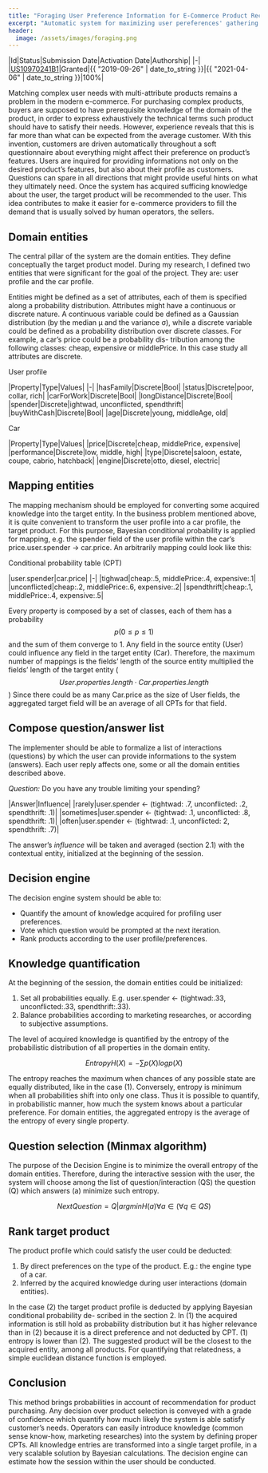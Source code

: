 ```yaml
---
title: "Foraging User Preference Information for E-Commerce Product Recommendation"
excerpt: "Automatic system for maximizing user pereferences' gathering for optimizing eCommerce product offering"
header:
  image: /assets/images/foraging.png
---
```

|Id|Status|Submission Date|Activation Date|Authorship|
|-|
|[US10970241B1](https://patents.google.com/patent/US10970241B1)|Granted|{{ "2019-09-26" | date_to_string }}|{{ "2021-04-06" | date_to_string }}|100%|

Matching complex user needs with multi-attribute products remains a problem in the modern e-commerce. For purchasing complex products, buyers are supposed to have prerequisite knowledge of the domain of the product, in order to express exhaustively the technical terms such product should have to satisfy their needs. However, experience reveals that this is far more than what can be expected from the average customer.
With this invention, customers are driven automatically throughout a soft questionnaire about everything might affect their preference on product’s features. Users are inquired for providing informations not only on the desired product’s features, but also about their profile as customers. Questions can spare in all directions that might provide useful hints on what they ultimately need.
Once the system has acquired sufficing knowledge about the user, the target product will be recommended to the user. This idea contributes to make it easier for e-commerce providers to fill the demand that is usually solved by human operators, the sellers. 

## Domain entities

The central pillar of the system are the domain entities. They define conceptually the target product model. During my research, I defined two entities that were significant for the goal of the project. They are: user profile and the car profile.

Entities might be defined as a set of attributes, each of them is specified along a probability distribution. Attributes might have a continuous or discrete nature. A continuous variable could be defined as a Gaussian distribution (by the median μ and the variance σ), while a discrete variable could be defined as a probability distribution over discrete classes. For example, a car’s price could be a probability dis- tribution among the following classes: cheap, expensive or middlePrice. In this case study all attributes are discrete.

User profile

|Property|Type|Values|
|-|
|hasFamily|Discrete|Bool|
|status|Discrete|poor, collar, rich|
|carForWork|Discrete|Bool|
|longDistance|Discrete|Bool|
|spender|Discrete|ightwad, unconflicted, spendthrift|
|buyWithCash|Discrete|Bool|
|age|Discrete|young, middleAge, old|

Car

|Property|Type|Values|
|price|Discrete|cheap, middlePrice, expensive|
|performance|Discrete|low, middle, high|
|type|Discrete|saloon, estate, coupe, cabrio, hatchback|
|engine|Discrete|otto, diesel, electric|

## Mapping entities

The mapping mechanism should be employed for converting some acquired knowledge into the target entity. In the business problem mentioned above, it is quite convenient to transform the user profile into a car profile, the target product. For this purpose, Bayesian conditional probability is applied for mapping, e.g. the spender field of the user profile within the car’s price.user.spender → car.price. An arbitrarily mapping could look like this:

Conditional probability table (CPT)

|user.spender|car.price|
|-|
|tighwad|cheap:.5, middlePrice:.4, expensive:.1|
|unconflicted|cheap:.2, middlePrice:.6, expensive:.2|
|spendthrift|cheap:.1, middlePrice:.4, expensive:.5|

Every property is composed by a set of classes, each of them has a probability $$ p (0 ≤ p ≤ 1) $$ and the sum of them converge to 1. Any field in the source entity (User) could influence any field in the target entity (Car). Therefore, the maximum number of mappings is the fields’ length of the source entity multiplied the fields’ length of the target entity ($$ User.properties.length · Car.properties.length $$)
Since there could be as many Car.price as the size of User fields, the aggregated target field will be an average of all CPTs for that field.

## Compose question/answer list

The implementer should be able to formalize a list of interactions (questions) by which the user can provide informations to the system (answers). Each user reply affects one, some or all the domain entities described above.

_Question:_ Do you have any trouble limiting your spending?

|Answer|Influence|
|rarely|user.spender ← (tightwad: .7, unconflicted: .2, spendthrift: .1)|
|sometimes|user.spender ← (tightwad: .1, unconflicted: .8, spendthrift: .1)|
|often|user.spender ← (tightwad: .1, unconflicted: 2, spendthrift: .7)|

The answer’s _influence_ will be taken and averaged (section 2.1) with the contextual entity, initialized at the beginning of the session.

## Decision engine

The decision engine system should be able to:
- Quantify the amount of knowledge acquired for profiling user preferences. 
- Vote which question would be prompted at the next iteration.
- Rank products according to the user profile/preferences.

## Knowledge quantification

At the beginning of the session, the domain entities could be initialized:

1. Set all probabilities equally. E.g. user.spender ← (tightwad:.33, unconflicted:.33, spendthrift:.33). 
2. Balance probabilities according to marketing researches, or according to subjective assumptions.

The level of acquired knowledge is quantified by the entropy of the probabilistic distribution of all properties in the domain entity.

$$ Entropy H(X) = − ∑ p(X) log p(X) $$

The entropy reaches the maximum when chances of any possible state are equally distributed, like in the case (1). Conversely, entropy is minimum when all probabilities shift into only one class. Thus it is possible to quantify, in probabilistic manner, how much the system knows about a particular preference. For domain entities, the aggregated entropy is the average of the entropy of every single property.

## Question selection (Minmax algorithm)

The purpose of the Decision Engine is to minimize the overall entropy of the domain entities. Therefore, during the interactive session with the user, the system will choose among the list of question/interaction (QS) the question (Q) which answers (a) minimize such entropy.

$$ NextQuestion = {Q|argmin{H(a)∀a ∈ (∀q ∈ QS)}} $$

## Rank target product

The product profile which could satisfy the user could be deducted:
1. By direct preferences on the type of the product. E.g.: the engine type of a car. 
2. Inferred by the acquired knowledge during user interactions (domain entities).

In the case (2) the target product profile is deducted by applying Bayesian conditional probability de- scribed in the section 2. In (1) the acquired information is still hold as probability distribution but it has higher relevance than in (2) because it is a direct preference and not deducted by CPT. (1) entropy is lower than (2).
The suggested product will be the closest to the acquired entity, among all products. For quantifying that relatedness, a simple euclidean distance function is employed.

## Conclusion

This method brings probabilities in account of recommendation for product purchasing. Any decision over product selection is conveyed with a grade of confidence which quantify how much likely the system is able satisfy customer’s needs. Operators can easily introduce knowledge (common sense know-how, marketing researches) into the system by defining proper CPTs. All knowledge entries are transformed into a single target profile, in a very scalable solution by Bayesian calculations. The decision engine can estimate how the session within the user should be conducted.